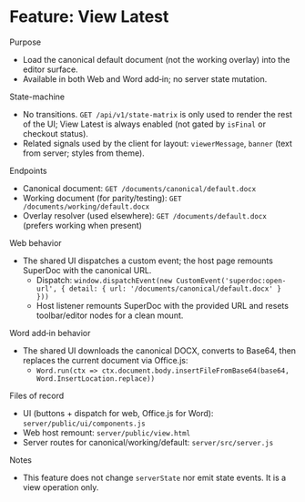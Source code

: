 # Feature: View Latest

Purpose
- Load the canonical default document (not the working overlay) into the editor surface.
- Available in both Web and Word add‑in; no server state mutation.

State-machine
- No transitions. `GET /api/v1/state-matrix` is only used to render the rest of the UI; View Latest is always enabled (not gated by `isFinal` or checkout status).
 - Related signals used by the client for layout: `viewerMessage`, `banner` (text from server; styles from theme).

Endpoints
- Canonical document: `GET /documents/canonical/default.docx`
- Working document (for parity/testing): `GET /documents/working/default.docx`
- Overlay resolver (used elsewhere): `GET /documents/default.docx` (prefers working when present)

Web behavior
- The shared UI dispatches a custom event; the host page remounts SuperDoc with the canonical URL.
  - Dispatch: `window.dispatchEvent(new CustomEvent('superdoc:open-url', { detail: { url: '/documents/canonical/default.docx' } }))`
  - Host listener remounts SuperDoc with the provided URL and resets toolbar/editor nodes for a clean mount.

Word add‑in behavior
- The shared UI downloads the canonical DOCX, converts to Base64, then replaces the current document via Office.js:
  - `Word.run(ctx => ctx.document.body.insertFileFromBase64(base64, Word.InsertLocation.replace))`

Files of record
- UI (buttons + dispatch for web, Office.js for Word): `server/public/ui/components.js`
- Web host remount: `server/public/view.html`
- Server routes for canonical/working/default: `server/src/server.js`

Notes
- This feature does not change `serverState` nor emit state events. It is a view operation only.


